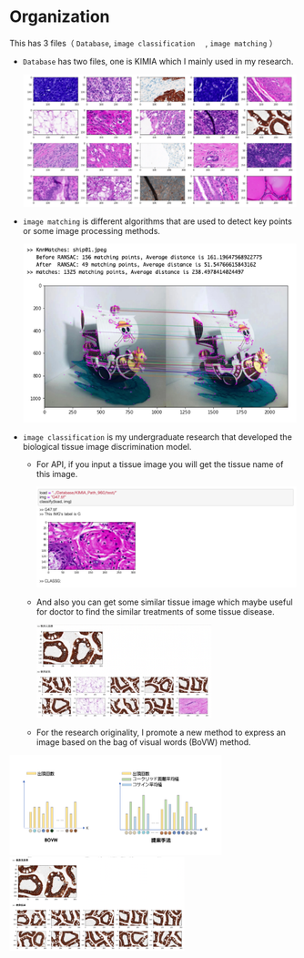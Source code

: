 # Organization

This has 3 files（ `Database`,  `image classification  ` , `image matching` ）

* `Database` has two files, one is KIMIA which I mainly used in my research.

  <img src="/KIMIA_Path_960.png" alt="KIMIA_Path_960" style="zoom:60%;" />

* `image matching` is different algorithms that are used to detect key points or some image processing methods.

  <img src="/SIFT matching.png" alt="SIFT matching" style="zoom:80%;" />

* `image classification` is my undergraduate research that developed the biological tissue image discrimination model. 

  * For API, if you input a tissue image you will get the tissue name of this image.

    <img src="/tissue discrimination.png" alt="tissue discrimination" style="zoom:60%;" />

    

  * And also you can get some similar tissue image which maybe useful for doctor to find the similar treatments of some tissue disease. 

    <img src="/image searching (before).png" alt="image searching (before)" style="zoom:30%;" />

    

  * For the research originality, I promote a new method to express an image based on the bag of visual words (BoVW) method.

<img src="/promote methods.png" alt="promote methods" style="zoom:50%;" />

<img src="/image searching (promote).png" alt="image searching (promote)" style="zoom:30%;" />
